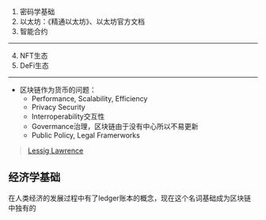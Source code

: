 1. 密码学基础
2. 以太坊：《精通以太坊》、以太坊官方文档
3. 智能合约
---
4. NFT生态
5. DeFi生态
---
+ 区块链作为货币的问题：
	+ Performance, Scalability, Efficiency
	+ Privacy Security
	+ Interroperability交互性
	+ Govermance治理，区块链由于没有中心所以不易更新
	+ Public Policy, Legal Framerworks

>[Lessig Lawrence](http://pne.people.si.umich.edu/kellogg/045.html)

## 经济学基础

在人类经济的发展过程中有了ledger账本的概念，现在这个名词基础成为区块链中独有的
